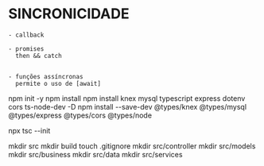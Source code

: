 # SINCRONICIDADE

    - callback

    - promises
      then && catch


    - funções assíncronas
      permite o uso de [await]


npm init -y
npm install 
npm install knex mysql typescript express dotenv cors ts-node-dev -D
npm install --save-dev @types/knex @types/mysql @types/express @types/cors @types/node

npx tsc --init

mkdir src
mkdir build
touch .gitignore
mkdir src/controller
mkdir src/models 
mkdir src/business 
mkdir src/data
mkdir src/services  